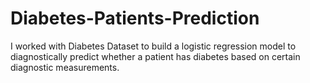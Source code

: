 # Diabetes-Patients-Prediction
I worked with Diabetes Dataset to build a logistic regression model to diagnostically predict whether a patient has diabetes based on certain diagnostic measurements.
